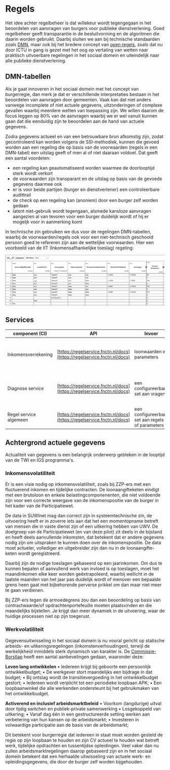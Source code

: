 # Regels

Het idee achter regelbeheer is dat willekeur wordt tegengegaan in het beoordelen van aanvragen van burgers voor publieke dienstverlening. Goed regelbeheer geeft transparantie in de besluitvorming en de algoritmen die daarin worden gebruikt. Daarbij sluiten we aan bij technische standaarden zoals [DMN](https://en.wikipedia.org/wiki/Decision_Model_and_Notation), maar ook bij het bredere concept van [open regels](open-regels.nl), zoals dat nu door ICTU in gang is gezet met het oog op vertaling van wetten naar praktisch uitvoerbare regelingen in het sociaal domein en uiteindelijk naar alle publieke dienstverlening.

## DMN-tabellen

Als je gaat innoveren in het sociaal domein met het concept van burgerregie, dan merk je dat er verschillende interpretaties bestaan in het beoordelen van aanvragen door gemeenten. Vaak kan dat niet anders vanwege incomplete of niet actuele gegevens, uitzonderingen of complexe gevallen waarbij meerdere wetten van toepassing zijn. We willen daarom de focus leggen op 80% van de aanvragen waarbij we er wel vanuit kunnen gaan dat die eenduidig zijn te beoordelen aan de hand van actuele gegevens.

Zodra gegevens actueel en van een betrouwbare bron afkomstig zijn, zodat gecontroleerd kan worden volgens de SSI-methodiek, kunnen die gevoed worden aan een regeling die op basis van de voorwaarden (regels in een DMN-tabel) een uitslag geeft of men al of niet daaraan voldoet. Dat geeft een aantal voordelen:

* een regeling kan geautomatiseerd worden waarmee de doorlooptijd sterk wordt verkort
* de voorwaarden zijn transparant en de uitslag op basis van de gevoede gegevens daarmee ook
* er is voor beide partijen (burger en dienstverlener) een controleerbare audittrail
* de check op een regeling kan (anoniem) door een burger zelf worden gedaan
* latent niet-gebruik wordt tegengaan, alsmede kansloze aanvragen aangezien al van tevoren voor een burger duidelijk wordt of hij er mogeljk voor in aanmerking komt

In technische zin gebruiken we dus voor de regelingen DMN-tabellen, waarbij de voorwaarden/regels ook voor een niet-technisch geschoold persoon goed te refereren zijn aan de wettelijke voorwaarden. Hier een voorbeeld van de IIT (Inkomensafhankelijke toeslag) regeling:

![1683362252053](image/regels/1683362252053.png)

## Services

| component (CI)         | API                                                                   | Invoer                                           | Uitvoer                                           | Doel                                                        |
| ---------------------- | --------------------------------------------------------------------- | ------------------------------------------------ | ------------------------------------------------- | ----------------------------------------------------------- |
| Inkomensverrekening    | [https://regelservice.fnctn.nl/docs](https://regelservice.fnctn.nl/docs) | loonwaarden en parameters                        | uit te betalen bedrag op basis van loon           | het verrekenmodel voor aanvullende inkomsten naast bijstand |
| Diagnose service       | [https://regelservice.fnctn.nl/docs](https://regelservice.fnctn.nl/docs) | een configureerbare set aan vragen               | een score op basis van antwoorden en weegfactoren | hulpmiddel voor snelle triage gebaseerd op DMN-modellen     |
| Regel service algemeen | [https://regelservice.fnctn.nl/docs](https://regelservice.fnctn.nl/docs) | een configureerbare set aan regels of parameters | een DMN model                                     | besluitvorming transparant maken                            |

## Achtergrond actuele gegevens

Actualiteit van gegevens is een belangrijk onderwerp gebleken in de looptijd van de TWI en IGS programma's.

### Inkomensvolatiliteit

Er is een visie nodig op inkomensvolatiliteit, zoals bij ZZP-ers met een fluctuerend inkomen en tijdelijke contracten. De loonaangifteketen eindigt met een brutoloon en enkele belastingcomponenenten, die niet voldoende zijn voor een correcte weergave van de inkomenspositie van de burger in het kader van de Participatiewet.

De data in SUWInet mag dan correct zijn in systeemtechnische zin, de uitvoering heeft er in zoverre iets aan dat het een momentopname betreft van mensen die in vaste dienst zijn of een uitkering hebben van UWV. De doelgroep van de Participatiewet (en van deze pilot) zit deels in de bijstand en heeft deels aanvullende inkomsten, dat betekent dat er andere gegevens nodig zijn om uitspraken te kunnen doen over de inkomenspositie. De data moet actueler, vollediger en uitgebreider zijn dan nu in de loonaangifte-keten wordt geregistreerd.

Daarbij zijn de nodige toeslagen gebaseerd op een jaarinkomen. Om dus te kunnen bepalen of aanvullend werk van invloed is op toeslagen, moet het maandinkomen elke keer worden geëxtrapoleerd, waarbij wellicht in de laatste maanden van het jaar pas duidelijk wordt of menover een bepaalde grens heen gaat met bijbehorende perverse prikkel om dan maar niet meer te gaan verdienen.

Bij ZZP-ers tegen de armoedegrens zou dan een beoordeling op basis van contractwaarde/of opdrachtenportefeuille moeten plaatsvinden en die maandelijks bijstellen. Je krijgt dan meer dynamiek in de uitvoering, waar de huidige processen niet op zijn toegerust.

### Werkvolatiliteit

Gegevensuitwisseling in het sociaal domein is nu vooral gericht op statische arbeids- en uitkeringsregelingen (inkomstenverhoudingen), terwijl de werkelijkheid inmiddels sterk dynamisch van karakter is. De [Commissie-Borstlap](https://www.rijksoverheid.nl/documenten/rapporten/2020/01/23/rapport-in-wat-voor-land-willen-wij-werken) heeft een aantal aanbevelingen gedaan, waaronder deze:

**Leven lang ontwikkelen**
• Iedereen krijgt bij geboorte een persoonlijk ontwikkelbudget;
• De werkgever stort maandelijks een bijdrage in dat budget;
• Bij ontslag wordt de transitievergoeding in het ontwikkelbudget gestort;
• Iedereen wordt verplicht tot een periodieke loopbaan APK;
• Een loopbaanwinkel die alle werkenden ondersteunt bij het gebruikmaken van het ontwikkelbudget.

**Activerend en inclusief arbeidsmarktbeleid**
• Voorkom (langdurige) uitval door tijdig switchen en publiek-private samenwerking
• Losgekoppeld van uitkering;
• Vanaf dag één in een gestructureerde setting werken aan verbetering van hun kansen op de arbeidsmarkt;
• Investeren in volwaardige participatie aan de basis van de arbeidsmarkt;

Dit betekent voor burgerregie dat iedereen in staat moet worden gesteld de regie op zijn loopbaan te houden en zijn CV actueel te houden wat betreft werk, tijdelijke opdrachten en tussentijdse opleidingen. Veel vaker dan nu zullen arbeidsmarktregelingen daarop gebaseerd zijn en in het sociaal domein betekent dat een herhaalde uitwisseling van actuele werk- en opleidingsgegevens, die door de burger zelf worden bijgehouden.
